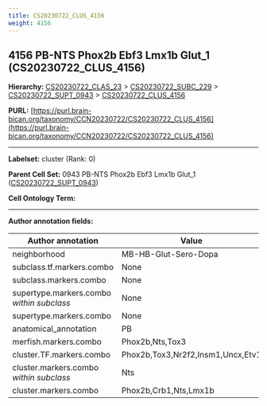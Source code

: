 ```yaml
---
title: CS20230722_CLUS_4156
weight: 4156
---
```

## 4156 PB-NTS Phox2b Ebf3 Lmx1b Glut_1 (CS20230722_CLUS_4156)
<b>Hierarchy: </b>
[CS20230722_CLAS_23](../CS20230722_CLAS_23) >
[CS20230722_SUBC_229](../CS20230722_SUBC_229) >
[CS20230722_SUPT_0943](../CS20230722_SUPT_0943) >
[CS20230722_CLUS_4156](../CS20230722_CLUS_4156)

**PURL:** [https://purl.brain-bican.org/taxonomy/CCN20230722/CS20230722_CLUS_4156](https://purl.brain-bican.org/taxonomy/CCN20230722/CS20230722_CLUS_4156)

---


**Labelset:** cluster (Rank: 0)

**Parent Cell Set:** 0943 PB-NTS Phox2b Ebf3 Lmx1b Glut_1 ([CS20230722_SUPT_0943](../CS20230722_SUPT_0943))



**Cell Ontology Term:** 

[MARKER GENES.]: #


---

[TRANSFERRED ANNOTATIONS.]: #


[AUTHOR ANNOTATION FIELDS.]: #


**Author annotation fields:**

| Author annotation | Value |
|-------------------|-------|
|neighborhood|MB-HB-Glut-Sero-Dopa|
|subclass.tf.markers.combo|None|
|subclass.markers.combo|None|
|supertype.markers.combo _within subclass_|None|
|supertype.markers.combo|None|
|anatomical_annotation|PB|
|merfish.markers.combo|Phox2b,Nts,Tox3|
|cluster.TF.markers.combo|Phox2b,Tox3,Nr2f2,Insm1,Uncx,Etv1|
|cluster.markers.combo _within subclass_|Nts|
|cluster.markers.combo|Phox2b,Crb1,Nts,Lmx1b|
